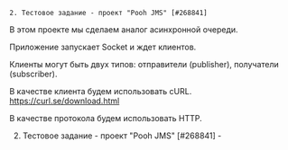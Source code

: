     2. Тестовое задание - проект "Pooh JMS" [#268841]
В этом проекте мы сделаем аналог асинхронной очереди.

Приложение запускает Socket и ждет клиентов.

Клиенты могут быть двух типов: отправители (publisher), получатели (subscriber).

В качестве клиента будем использовать cURL. https://curl.se/download.html

В качестве протокола будем использовать HTTP. 

2. Тестовое задание - проект "Pooh JMS" [#268841] -
